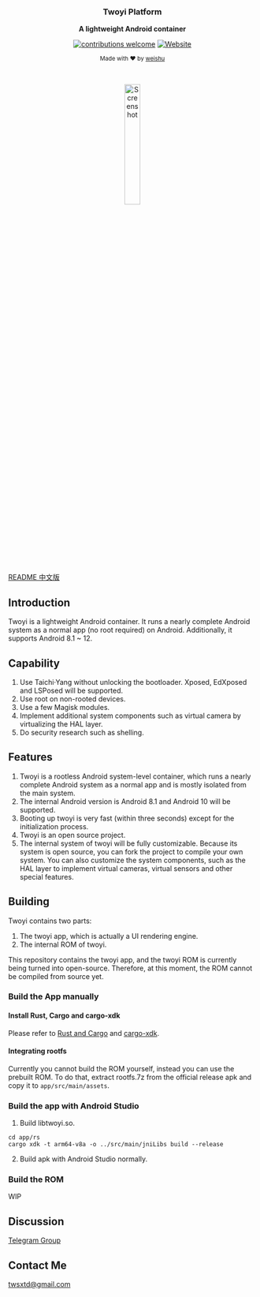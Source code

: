 <div align="center">
    <p>
    <h3>
      <b>
        Twoyi Platform
      </b>
    </h3>
  </p>
  <p>
    <b>
      A lightweight Android container
    </b>
    <br/>
  </p>
  <p>

[![contributions welcome](https://img.shields.io/badge/Contributions-welcome-brightgreen?logo=github)](CODE_OF_CONDUCT.md) [![Website](https://img.shields.io/badge/Website-available-brightgreen?logo=e)](https://twoyi.io)
  </p>
  <p>
    <sub>
      Made with ❤︎ by
      <a href="https://github.com/tiann">
        weishu
      </a>
    </sub>
  </p>
  <br />
  <p>
    <a href="https://twoyi.io">
      <img
        src="https://github.com/twoyi/twoyi/blob/main/assets/twoyi_screen.jpg?raw=true"
        alt="Screenshot"
        width="25%"
      />
    </a>
  </p>
</div>

[README 中文版](README_CN.md)

## Introduction

Twoyi is a lightweight Android container. It runs a nearly complete Android system as a normal app (no root required) on Android. Additionally, it supports Android 8.1 ~ 12.

## Capability

1. Use Taichi·Yang without unlocking the bootloader. Xposed, EdXposed and LSPosed will be supported.
2. Use root on non-rooted devices.
3. Use a few Magisk modules.
4. Implement additional system components such as virtual camera by virtualizing the HAL layer.
5. Do security research such as shelling.

## Features

1. Twoyi is a rootless Android system-level container, which runs a nearly complete Android system as a normal app and is mostly isolated from the main system.
2. The internal Android version is Android 8.1 and Android 10 will be supported.
3. Booting up twoyi is very fast (within three seconds) except for the initialization process.
4. Twoyi is an open source project.
5. The internal system of twoyi will be fully customizable. Because its system is open source, you can fork the project to compile your own system. You can also customize the system components, such as the HAL layer to implement virtual cameras, virtual sensors and other special features.

## Building

Twoyi contains two parts:

1. The twoyi app, which is actually a UI rendering engine.
2. The internal ROM of twoyi.

This repository contains the twoyi app, and the twoyi ROM is currently being turned into open-source.  Therefore, at this moment, the ROM cannot be compiled from source yet.

### Build the App manually

#### Install Rust, Cargo and cargo-xdk

Please refer to [Rust and Cargo](https://www.rust-lang.org/tools/install) and [cargo-xdk](https://github.com/tiann/cargo-xdk).

#### Integrating rootfs

Currently you cannot build the ROM yourself, instead you can use the prebuilt ROM.
To do that, extract rootfs.7z from the official release apk and copy it to `app/src/main/assets`.

### Build the app with Android Studio

1. Build libtwoyi.so.

```
cd app/rs
cargo xdk -t arm64-v8a -o ../src/main/jniLibs build --release
```
2. Build apk with Android Studio normally.

### Build the ROM

WIP

## Discussion

[Telegram Group](https://t.me/twoyi)

## Contact Me

twsxtd@gmail.com
